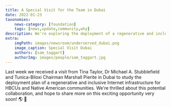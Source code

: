 ```yaml
---
title: A Special Visit for the Team in Dubai
date: 2022-01-23
taxonomies:
    news-category: [foundation]
    tags: [news,update,community,why]
description: We're exploring the deployment of a regenerative and inclusive Internet for HBCUs and Native American communities!
extra:
    imgPath: images/newsroom/underserved_dubai.png
    image_caption: Special Visit Dubai
    authors: [sam_taggart]
    authorImg: images/people/sam_taggart.jpg
---
```



Last week we received a visit from Tina Taylor, Dr Michael A. Stubblefield and Tunica-Biloxi Chairman Marshall Pierite in Dubai to study the deployment plan of a regenerative and inclusive Internet infrastructure for HBCUs and Native American communities. We're thrilled about this potential collaboration, and hope to share more on this exciting opportunity very soon! 🌎 🚀